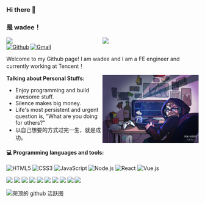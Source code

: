 <!--
**W-HanYu/W-HanYu** is a ✨ _special_ ✨ repository because its `README.md` (this file) appears on your GitHub profile.

Here are some ideas to get you started:

<!-- Talking about you -->
### Hi there 👋 
### 是 wadee！

<img width="50%" align="left" src="https://github-readme-stats.vercel.app/api/top-langs/?username=W-HanYu&layout=compact&theme=tokyonight" />

<img width="50%" align="left" src="https://github-readme-stats.vercel.app/api?username=W-HanYu&show_icons=true&theme=tokyonight" />

[![Github](https://img.shields.io/badge/-Github-000?style=flat&logo=Github&logoColor=white)](https://github.com/wadeewang/home-page/)
[![Gmail](https://img.shields.io/badge/-Gmail-c14438?style=flat&logo=Gmail&logoColor=white)](mailto:hanyuwang087@gmail.com)

Welcome to my Github page! I am wadee and I am a FE engineer and currently  working at Tencent！ 

<img align="right" alt="img" src="https://github.com/FernandoRoldan93/FernandoRoldan93/blob/master/cover_image.jpg" width="50%" height="auto" />

**Talking about Personal Stuffs:**

- Enjoy programming and build awesome stuff.
- Silence makes big money.
- Life's most persistent and urgent question is, "What are you doing for others?"
- 以自己想要的方式过完一生，就是成功。




#### :computer: Programming languages and tools: 
<p>


![HTML5](https://img.shields.io/badge/-HTML5-E34F26?logo=html5&logoColor=white)
![CSS3](https://img.shields.io/badge/-CSS3-1572B6?logo=css3&logoColor=white)
![JavaScript](https://img.shields.io/badge/-JavaScript-4e4e4e?logo=javascript&logoColor=#F7DF1E)
![Node.js](https://img.shields.io/badge/-Node.js-339933?logo=node.js&logoColor=white)
![React](https://img.shields.io/badge/-React-20232a?logo=react&logoColor=61dafb)
![Vue.js](https://img.shields.io/badge/-Vue.js-42b883?logo=vue.js&logoColor=white)

  <code><img width="10%" src="https://www.vectorlogo.zone/logos/java/java-ar21.svg"></code>
  <code><img width="10%" src="https://www.vectorlogo.zone/logos/json/json-ar21.svg"></code>
  <code><img width="10%" src="https://www.vectorlogo.zone/logos/mysql/mysql-ar21.svg"></code>
  <code><img width="10%" src="https://www.vectorlogo.zone/logos/yaml/yaml-ar21.svg"></code>
  <code><img width="10%" src="https://www.vectorlogo.zone/logos/gnu_bash/gnu_bash-ar21.svg"></code>
  <code><img width="10%" src="https://www.vectorlogo.zone/logos/python/python-ar21.svg"></code>
  <code><img width="8%" src="https://www.vectorlogo.zone/logos/r-project/r-project-icon.svg"></code>
  <code><img width="10%" src="https://www.vectorlogo.zone/logos/pocoo_flask/pocoo_flask-ar21.svg"></code>
  <code><img width="10%" src="https://www.vectorlogo.zone/logos/mongodb/mongodb-ar21.svg"></code>
  <code><img width="10%" src="https://www.vectorlogo.zone/logos/git-scm/git-scm-ar21.svg"></code>

 <picture>
    <source media="(prefers-color-scheme: dark)"
      srcset="https://github-readme-activity-graph.vercel.app/graph?username=wadeewang&theme=github&height=250" />
    <source media="(prefers-color-scheme: light)"
      srcset="https://github-readme-activity-graph.vercel.app/graph?username=wadeewang&bg_color=F6F8FA&color=708090&line=24292e&point=24292e&area=true&hide_border=true&height=250" />
    <img src="https://github-readme-activity-graph.vercel.app/graph?username=wadeewang&bg_color=F6F8FA&color=708090&line=24292e&point=24292e&area=true&hide_border=true&height=250" alt="荣顶的 github 活跃图" />
  </picture>
